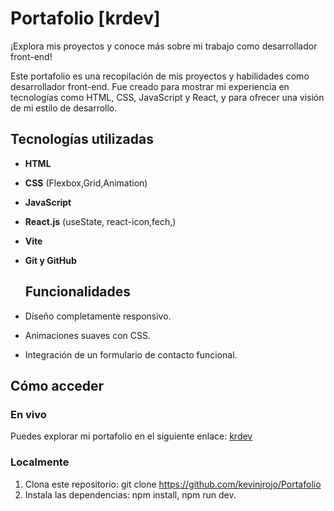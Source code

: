 # Portafolio [krdev]  
¡Explora mis proyectos y conoce más sobre mi trabajo como desarrollador front-end!

Este portafolio es una recopilación de mis proyectos y habilidades como desarrollador front-end. Fue creado para mostrar mi experiencia en tecnologías como HTML, CSS, JavaScript y React, y para ofrecer una visión de mi estilo de desarrollo.  

## Tecnologías utilizadas  
- **HTML**  
- **CSS** (Flexbox,Grid,Animation)  
- **JavaScript**  
- **React.js**  (useState, react-icon,fech,)
- **Vite**  
- **Git y GitHub**

  ## Funcionalidades  
- Diseño completamente responsivo.  
- Animaciones suaves con CSS.  
- Integración de un formulario de contacto funcional.  

## Cómo acceder  
### En vivo  
Puedes explorar mi portafolio en el siguiente enlace: [krdev](https://www.krdev.online)  

### Localmente  
1. Clona este repositorio:
   git clone https://github.com/kevinjrojo/Portafolio
3. Instala las dependencias:
   npm install,
   npm run dev.
   
